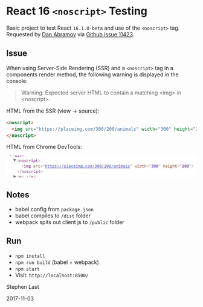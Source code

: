 
# React 16 `<noscript>` Testing

Basic project to test React `16.1.0-beta` and use of the `<noscript>` tag. Requested by [Dan Abramov](https://github.com/gaearon) via [Github issue 11423](https://github.com/facebook/react/issues/11423#issuecomment-341667066).

## Issue

When using Server-Side Rendering (SSR) and a `<noscript>` tag in a components render method, the following warning is displayed in the console:

> Warning: Expected server HTML to contain a matching &lt;img&gt; in &lt;noscript&gt;.

HTML from the SSR (view -> source):

```html
<noscript>
  <img src="https://placeimg.com/300/200/animals" width="300" height="200"/>
</noscript>
```

HTML from Chrome DevTools:

![image](img.jpg)

## Notes

- babel config from `package.json`
- babel compiles to `/dist` folder
- webpack spits out client js to `/public` folder

## Run

- `npm install`
- `npm run build` (babel + webpack)
- `npm start`
- Visit: `http://localhost:8500/`

Stephen Last

2017-11-03
